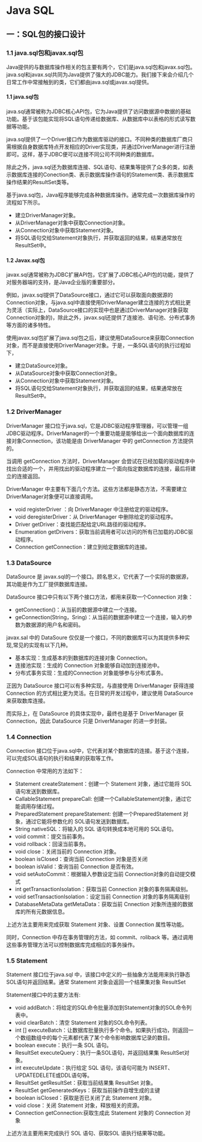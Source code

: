 # Java SQL 

## 一：SQL包的接口设计

### 1.1 java.sql包和javax.sql包

Java提供的与数据库操作相关的包主要有两个，它们是java.sql包和javax.sql包。java.sql和javax.sql共同为Java提供了强大的JDBC能力。我们接下来会介绍几个日常工作中常接触到的类，它们都由java.sql或javax.sql提供。

#### 1.1 java.sql包

java.sql通常被称为JDBC核心API包，它为Java提供了访问数据源中数据的基础功能。基于该包能实现将SQL语句传递给数据库、从数据库中以表格的形式读写数据等功能。

java.sql提供了一个Driver接口作为数据库驱动的接口。不同种类的数据库厂商只需根据自身数据库特点开发相应的Driver实现类，并通过DriverManager进行注册即可。这样，基于JDBC便可以连接不同公司不同种类的数据库。

除此之外，java.sql还为数据库连接、SQL语句、结果集等提供了众多的类，如表示数据库连接的Conection类、表示数据库操作语句的Statement类、表示数据库操作结果的ResultSet类等。

基于java.sql包，Java程序能够完成各种数据库操作。通常完成一次数据库操作的流程如下所示。

- 建立DriverManager对象。
- 从DriverManager对象中获取Connection对象。
- 从Connection对象中获取Statement对象。
- 将SQL语句交给Statement对象执行，并获取返回的结果，结果通常放在ResultSet中。

#### 1.2 Javax.sql包

javax.sql通常被称为JDBC扩展API包，它扩展了JDBC核心API包的功能，提供了对服务器端的支持，是Java企业版的重要部分。

例如，javax.sql提供了DataSource接口，通过它可以获取面向数据源的Connection对象，与java.sql中直接使用DriverManager建立连接的方式相比更为灵活（实际上，DataSource接口的实现中也是通过DriverManager对象获取Connection对象的)，除此之外，javax.sql还提供了连接池、语句池、分布式事务等方面的诸多特性。

使用javax.sql包扩展了java.sql包之后，建议使用DataSource来获取Connection对象，而不是直接使用DriverManager对象。于是，一条SQL语句的执行过程如下，

- 建立DataSource对象。
- 从DataSource对象中获取Connection对象。
- 从Connection对象中获取Statement对象。
- 将SQL语句交给Statement对象执行，并获取返回的结果，结果通常放在ResultSet中。

### 1.2 DriverManager

DriverManager 接口位于java.sql，它是JDBC驱动程序管理器，可以管理一组JDBC驱动程序。DriverManager的一个重要功能是能够给出一个面向数据库的连接对象Connection，该功能是由 DriverManager 中的 getConnection 方法提供的。

当调用 getConnection 方法时，DriverManager 会尝试在已经加载的驱动程序中找出合适的一个，并用找出的驱动程序建立一个面向指定数据库的连接，最后将建立的连接返回。

DriverManager 中主要有下面几个方法。这些方法都是静态方法，不需要建立DriverManager对象便可以直接调用。

- void registerDriver ：向 DriverManager 中注册给定的驱动程序。
- void deregisterDriver：从 DriverManager 中删除给定的驱动程序。
- Driver getDriver：查找能匹配给定URL路径的驱动程序。
- Enumeration getDrivers：获取当前调用者可以访问的所有已加载的JDBC驱动程序。
- Connection getConnection：建立到给定数据库的连接。



### 1.3 DataSource

DataSource 是 javax.sql的一个接口。顾名思义，它代表了一个实际的数据源，其功能是作为工厂提供数据库连接。

DataSource 接口中只有以下两个接口方法，都用来获取一个Connection 对象：

- getConnection()：从当前的数据源中建立一个连接。
- geConnection(String，Sring)：从当前的数据源中建立一个连接，输入的参数为数据源的用户名和密码。

javax.sal 中的 DataSoure 仅仅是一个接口，不同的数据库可以为其提供多种实现,常见的实现有以下几种。

- 基本实现：生成基本的到数据库的连接对象 Connection。
- 连接池实现：生成的 Connection 对象能够自动加到连接池中。
- 分布式事务实现：生成的Connection 对象能够参与分布式事务。

正因为 DataSource 接口可以有多种实现，与直接使用 DriverManager 获得连接Connection 的方式相比更为灵活。在日常的开发过程中，建议使用 DataSource 来获取数库连接。

而实际上，在 DataSource 的具体实现中，最终也是基于 DriverManager 获Connection，因此 DataSource 只是 DriverManager 的进一步封装。

### 1.4 Connection

Connection 接口位于java.sql中，它代表对某个数据库的连接。基于这个连接，可以完成SOL语句的执行和结果的获取等工作。

Connection 中常用的方法如下：

- Statement createStatement：创建一个 Statement 对象，通过它能将 SOL 语句发送到数据库。
- CallableStatement prepareCall: 创建一个CallableStatement对象，通过它能调用存储过程。
- PreparedStatement prepareStatement: 创建一个PreparedStatement 对象，通过它能将参数化的 SOL语句发送到数据库。
- String nativeSQL：将输入的 SQL 语句转换成本地可用的 SQL语句。
- void commit：提交当前事务。
- void rollback：回滚当前事务。
- void close：关闭当前的 Connection 对象。
- boolean isClosed：查询当前 Connection 对象是否关闭
- boolean isValid：查询当前 Connection 是否有效。
- void setAutoCommit：根据输入参数设定当前 Connection对象的自动提交模式
- int getTransactionIsolation：获取当前 Connection 对象的事务隔离级别。
- void setTransactionIsolation：设定当前 Connection 对象的事务隔离级别
- DatabaseMetaData getMetaData：获取当前 Cnnection 对象所连接的数据库的所有元数据信息。

上述方法主要用来完成获取 Statement 对象、设置 Connection 属性等功能。

同时，Connection 中存在事务管理的方法，如 commit、roliback 等。通过调用这些事务管理方法可以控制数据库完成相应的事务操作。

### 1.5 Statement

Statement 接口位于java.sql 中，该接口中定义的一些抽象方法能用来执行静态 SOL语句并返回结果。通常 Statement 对象会返回一个结果集对象 ResultSet

Statement接口中的主要方法有:

- void addBatch：将给定的SQL命令批量添加到Statement对象的SOL命令列表中。
- void clearBatch：清空 Statement 对象的SOL命令列表。
- int [] executeBatch：让数据库批量执行多个命令。如果执行成功，则返回一个数组数组中的每个元素都代表了某个命令影响数据库记录的数目。
- boolean execute：执行一条 SOL 语句。
- ResultSet executeQuery：执行一条SOL语句，并返回结果集 ResultSet对象。
- int executeUpdate：执行给定 SQL 语句，该语句可能为 INSERT、UPDATEDELETE或DDL语句等。
- ResultSet getResultSet：获取当前结果集 ResultSet 对象。
- ResultSet getGeneratedKeys：获取当前操作自增生成的主键
- boolean isClosed：获取是否已关闭了此 Statement 对象。
- void close：关闭 Statement 对象，释放相关的资源。
- Connection getConnection:获取生成此 Statement 对象的 Connection 对象

上述方法主要用来完成执行 SOL 语句、获取SOL 语执行结果等功能。

